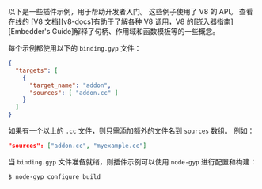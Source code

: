 
以下是一些插件示例，用于帮助开发者入门。
这些例子使用了 V8 的 API。
查看在线的 [V8 文档][v8-docs]有助于了解各种 V8 调用，V8 的[嵌入器指南][Embedder's Guide]解释了句柄、作用域和函数模板等的一些概念。

每个示例都使用以下的 `binding.gyp` 文件：

```json
{
  "targets": [
    {
      "target_name": "addon",
      "sources": [ "addon.cc" ]
    }
  ]
}
```

如果有一个以上的 `.cc` 文件，则只需添加额外的文件名到 `sources` 数组。
例如：

```json
"sources": ["addon.cc", "myexample.cc"]
```

当 `binding.gyp` 文件准备就绪，则插件示例可以使用 `node-gyp` 进行配置和构建：

```console
$ node-gyp configure build
```


